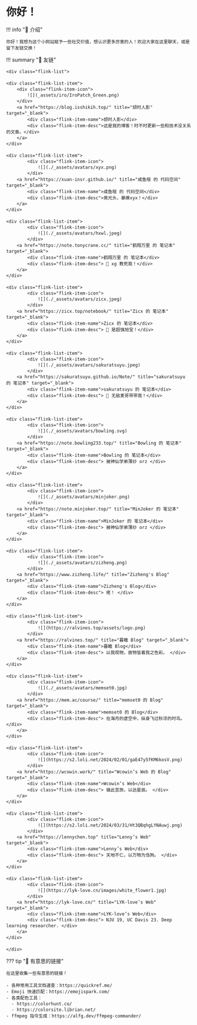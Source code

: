 # 你好！

!!! info "📜 介绍"

    你好！我想为这个小网站赋予一些社交价值，想认识更多厉害的人！欢迎大家在这里聊天，或是留下友链交换！


!!! summary "🔗 友链"

    <div class="flink-list">

    <div class="flink-list-item">
        <div class="flink-item-icon">
            ![](_assets/iro/IroPatch_Green.png)
        </div>
        <a href="https://blog.isshikih.top/" title="颉时人影" target="_blank">
            <div class="flink-item-name">颉时人影</div>
            <div class="flink-item-desc">这是我的博客！时不时更新一些和技术没关系的文章。</div>
        </a>
    </div>

    <div class="flink-list-item">
            <div class="flink-item-icon">
                ![](./_assets/avatars/xyx.png)
            </div>
        <a href="https://xuan-insr.github.io/" title="咸鱼暄 的 代码空间" target="_blank">
            <div class="flink-item-name">咸鱼暄 的 代码空间</div>
            <div class="flink-item-desc">臭光头，暴揍xyx！</div>
        </a>
    </div>

    <div class="flink-list-item">
            <div class="flink-item-icon">
                ![](./_assets/avatars/hxwl.jpeg)
            </div>
        <a href="https://note.tonycrane.cc/" title="鹤翔万里 的 笔记本" target="_blank">
            <div class="flink-item-name">鹤翔万里 的 笔记本</div>
            <div class="flink-item-desc"> 🤤 xg 教死我！</div>
        </a>
    </div>

    <div class="flink-list-item">
            <div class="flink-item-icon">
                ![](./_assets/avatars/zicx.jpeg)
            </div>
        <a href="https://zicx.top/notebook/" title="Zicx 的 笔记本" target="_blank">
            <div class="flink-item-name">Zicx 的 笔记本</div>
            <div class="flink-item-desc"> 🤤 是超强旭宝！</div>
        </a>
    </div>

    <div class="flink-list-item">
            <div class="flink-item-icon">
                ![](./_assets/avatars/sakuratsuyu.jpeg)
            </div>
        <a href="https://sakuratsuyu.github.io/Note/" title="sakuratsuyu 的 笔记本" target="_blank">
            <div class="flink-item-name">sakuratsuyu 的 笔记本</div>
            <div class="flink-item-desc"> 🤤 无敌麦哥带带我！</div>
        </a>
    </div>

    <div class="flink-list-item">
            <div class="flink-item-icon">
                ![](./_assets/avatars/bowling.svg)
            </div>
        <a href="https://note.bowling233.top/" title="Bowling 的 笔记本" target="_blank">
            <div class="flink-item-name">Bowling 的 笔记本</div>
            <div class="flink-item-desc"> 被神仙学弟薄纱 orz </div>
        </a>
    </div>

    <div class="flink-list-item">
            <div class="flink-item-icon">
                ![](./_assets/avatars/minjoker.png)
            </div>
        <a href="https://note.minjoker.top/" title="MinJoker 的 笔记本" target="_blank">
            <div class="flink-item-name">MinJoker 的 笔记本</div>
            <div class="flink-item-desc"> 被神仙学弟薄纱 orz </div>
        </a>
    </div>

    <div class="flink-list-item">
            <div class="flink-item-icon">
                ![](./_assets/avatars/zizheng.png)
            </div>
        <a href="https://www.zizheng.life/" title="Zizheng's Blog" target="_blank">
            <div class="flink-item-name">Zizheng's Blog</div>
            <div class="flink-item-desc"> 佬！ </div>
        </a>
    </div>

    <div class="flink-list-item">
            <div class="flink-item-icon">
                ![](https://ralvines.top/assets/logo.png)
            </div>
        <a href="https://ralvines.top/" title="暮瞻 Blog" target="_blank">
            <div class="flink-item-name">暮瞻 Blog</div>
            <div class="flink-item-desc"> 以我观物，故物皆着我之色彩。 </div>
        </a>
    </div>

    <div class="flink-list-item">
            <div class="flink-item-icon">
                ![](./_assets/avatars/memset0.jpg)
            </div>
        <a href="https://mem.ac/course/" title="memset0 的 Blog" target="_blank">
            <div class="flink-item-name">memset0 的 Blog</div>
            <div class="flink-item-desc"> 在海月的虚空中，纵身飞过秋凉的时鸟。 </div>
        </a>
    </div>

    <div class="flink-list-item">
            <div class="flink-item-icon">
                ![](https://s2.loli.net/2024/02/01/gaE47y5fKM6kosV.png)
            </div>
        <a href="https://wcowin.work/" title="Wcowin’s Web 的 Blog" target="_blank">
            <div class="flink-item-name">Wcowin’s Web</div>
            <div class="flink-item-desc"> 循此苦旅，以达星辰。 </div>
        </a>
    </div>

    <div class="flink-list-item">
            <div class="flink-item-icon">
                ![](https://s2.loli.net/2024/03/31/Ht3QBqhgLYNAuwj.png)
            </div>
        <a href="https://lennychen.top" title="Lenny’s Web" target="_blank">
            <div class="flink-item-name">Lenny’s Web</div>
            <div class="flink-item-desc"> 天地不仁，以万物为刍狗。 </div>
        </a>
    </div>

    <div class="flink-list-item">
            <div class="flink-item-icon">
                ![](https://lyk-love.cn/images/white_flower1.jpg)
            </div>
        <a href="https://lyk-love.cn/" title="LYK-love’s Web" target="_blank">
            <div class="flink-item-name">LYK-love’s Web</div>
            <div class="flink-item-desc"> NJU 19, UC Davis 23. Deep learning researcher. </div>
        </a>
    </div>

    </div>

??? tip "🔗 有意思的链接"

    在这里收集一些有意思的链接！

    - 各种常用工具文档速查：https://quickref.me/
    - Emoji 快速匹配：https://emojispark.com/
    - 各类配色工具：
      - https://colorhunt.co/
      - https://colorsite.librian.net/
    - ffmpeg 指令生成：https://alfg.dev/ffmpeg-commander/